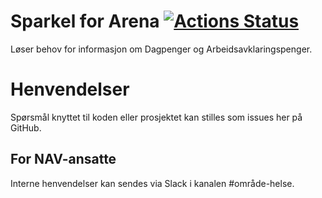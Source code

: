Sparkel for Arena [![Actions Status](https://github.com/navikt/helse-sparkel-arena/workflows/master/badge.svg)](https://github.com/navikt/helse-sparkel-arena/actions)
=============

Løser behov for informasjon om Dagpenger og Arbeidsavklaringspenger.

# Henvendelser

Spørsmål knyttet til koden eller prosjektet kan stilles som issues her på GitHub.

## For NAV-ansatte

Interne henvendelser kan sendes via Slack i kanalen #område-helse.

